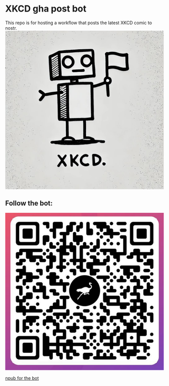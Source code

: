 # XKCD gha post bot
This repo is for hosting a workflow that posts the latest XKCD comic to nostr.
![stick figure robot holding a flag, captioned "XKCD"](bot.jpg)

## Follow the bot:
![qrcode for nostr public key](qr.jpg)

[npub for the bot](nostr:npub1x8xu3avr29s9d89ujt6q2qlxlus8l3pw72faf7fdpz7qnzhz4ylqme5x2v)
